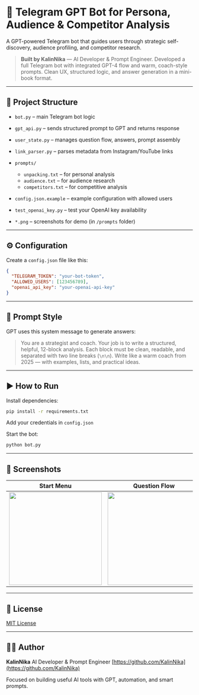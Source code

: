 # 🤖 Telegram GPT Bot for Persona, Audience & Competitor Analysis

A GPT-powered Telegram bot that guides users through strategic self-discovery, audience profiling, and competitor research.

> **Built by KalinNika** — AI Developer & Prompt Engineer. Developed a full Telegram bot with integrated GPT-4 flow and warm, coach-style prompts. Clean UX, structured logic, and answer generation in a mini-book format.

---

## 📁 Project Structure

* `bot.py` – main Telegram bot logic
* `gpt_api.py` – sends structured prompt to GPT and returns response
* `user_state.py` – manages question flow, answers, prompt assembly
* `link_parser.py` – parses metadata from Instagram/YouTube links
* `prompts/`

  * `unpacking.txt` – for personal analysis
  * `audience.txt` – for audience research
  * `competitors.txt` – for competitive analysis
* `config.json.example` – example configuration with allowed users
* `test_openai_key.py` – test your OpenAI key availability
* `*.png` – screenshots for demo (in `/prompts` folder)

---

## ⚙️ Configuration

Create a `config.json` file like this:

```json
{
  "TELEGRAM_TOKEN": "your-bot-token",
  "ALLOWED_USERS": [123456789],
  "openai_api_key": "your-openai-api-key"
}
```

---

## 🧠 Prompt Style

GPT uses this system message to generate answers:

> You are a strategist and coach. Your job is to write a structured, helpful, 12-block analysis.
> Each block must be clean, readable, and separated with two line breaks (`\n\n`).
> Write like a warm coach from 2025 — with examples, lists, and practical ideas.

---

## ▶️ How to Run

Install dependencies:

```bash
pip install -r requirements.txt
```

Add your credentials in `config.json`

Start the bot:

```bash
python bot.py
```

---

## 📸 Screenshots

| Start Menu                                                                                               | Question Flow                                                                                            | Access Control                                                                                           |
| -------------------------------------------------------------------------------------------------------- | -------------------------------------------------------------------------------------------------------- | -------------------------------------------------------------------------------------------------------- |
| <img src="https://github.com/user-attachments/assets/2063f521-f594-4a15-a9f9-11b3a4243a71" width="250"/> | <img src="https://github.com/user-attachments/assets/312a269c-959b-453f-a7ee-cc51ded1fdf1" width="250"/> | <img src="https://github.com/user-attachments/assets/536a5d4b-f8f7-4c3f-9efd-a6be76e9a0e2" width="250"/> |

---

## 📄 License

[MIT License](LICENSE)

---

## 🧑‍💻 Author

**KalinNika**
AI Developer & Prompt Engineer
[https://github.com/KalinNika](https://github.com/KalinNika)

Focused on building useful AI tools with GPT, automation, and smart prompts.
